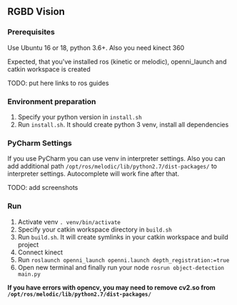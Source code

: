 ## RGBD Vision

### Prerequisites

Use Ubuntu 16 or 18, python 3.6+. Also you need kinect 360

Expected, that you've installed ros (kinetic or melodic), openni_launch and catkin workspace is created

TODO: put here links to ros guides

### Environment preparation

1. Specify your python version in `install.sh`
1. Run `install.sh`. It should create python 3 venv, install all dependencies

### PyCharm Settings

If you use PyCharm you can use venv in interpreter settings. Also you can add additional path 
`/opt/ros/melodic/lib/python2.7/dist-packages/` to interpreter settings. Autocomplete will work fine after that.

TODO: add screenshots

### Run

1. Activate venv `. venv/bin/activate`
1. Specify your catkin workspace directory in `build.sh`
1. Run `build.sh`. It will create symlinks in your catkin workspace and build project
1. Connect kinect
1. Run `roslaunch openni_launch openni.launch depth_registration:=true`
1. Open new terminal and finally run your node `rosrun object-detection main.py`


**If you have errors with opencv, you may need to remove cv2.so from `/opt/ros/melodic/lib/python2.7/dist-packages/`**

